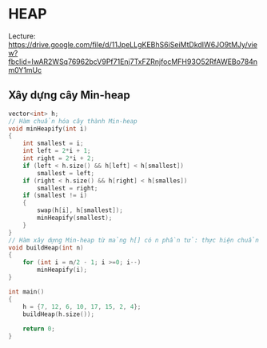 # HEAP
Lecture: https://drive.google.com/file/d/11JpeLLgKEBhS6iSeiMtDkdIW6JO9tMJy/view?fbclid=IwAR2WSq76962bcV9Pf71Enj7TxFZRnjfocMFH93O52RfAWEBo784nm0Y1mUc
## Xây dựng cây Min-heap
```cpp
vector<int> h;
// Hàm chuẩn hóa cây thành Min-heap
void minHeapify(int i)
{
    int smallest = i;
    int left = 2*i + 1;
    int right = 2*i + 2;
    if (left < h.size() && h[left] < h[smallest])
        smallest = left;
    if (right < h.size() && h[right] < h[smalles])
        smallest = right;
    if (smallest != i)
    {
        swap(h[i], h[smallest]);
        minHeapify(smallest);
    }
}
// Hàm xây dựng Min-heap từ mảng h[] có n phần tử: thực hiện chuẩn hóa cây từ vị trí cuối cùng có node lá
void buildHeap(int n)
{
    for (int i = n/2 - 1; i >=0; i--)
        minHeapify(i);
}

int main()
{
    h = {7, 12, 6, 10, 17, 15, 2, 4};
    buildHeap(h.size());
    
    return 0;
}
```